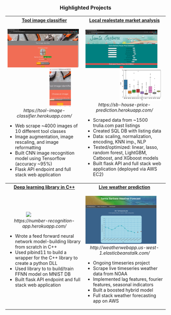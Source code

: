 <h3 align="center"> Highlighted Projects </h3>
<table >
<tr>
<th> <a href="https://github.com/dakotarawlings/tool_image_classification">Tool image classifier</a></th>
<th> <a href="http://ec2-3-101-66-168.us-west-1.compute.amazonaws.com/">Local realestate market analysis</a> </th>
</tr>
<tr>
<td>

<p float ="left" align="center" >
  <img style="padding-right: 100px;" src="readme_images/homepagetool.png" height="120" >
  <img style="padding-left: 100px;" src="readme_images/iphone.gif" height="120" >
  <br>
  <em> https://tool-image-classifier.herokuapp.com/</em>
  </br>
</p>

* Web scrape ~4000 images of 10 different tool classes
* Image augmentation, image rescaling, and image reformatting 
* Built  CNN image recognition model using Tensorflow (accuracy ~95%)
* Flask API endpoint and full stack web application 


</td>
<td>

<p float ="left" align="center" >
   <img style="padding-right: 100px;" src="readme_images/homepage2.png" height="120" >
    <img style="padding-left: 100px;" src="readme_images/boxplots.png" height="100" >
  <br>
  <em> https://sb-house-price-prediction.herokuapp.com/</em>
  </br>
</p>

* Scraped data from ~1500 trulia.com past listings
* Created SQL DB with listing data
* Data: scaling, normalization, encoding, KNN imp., NLP
* Tested/optimized: linear, lasso, random forest, LightGBM, Catboost, and XGboost models
* Built flask API and full stack web application (deployed via AWS EC2)

</td>
</tr>
  <tr>
<th> <a href="https://github.com/dakotarawlings/cpp_deep_learning_library">Deep learning library in C++ </th>
<th> <a href="https://github.com/dakotarawlings/weather_prediction">Live weather prediction </th>
</tr>
<tr>
<td>

  <p float ="left" align="center" >
  <img style="padding-right: 100px;" src="readme_images/DLLHomepage.gif" height="150" >
  
  <br>
  <em> https://number-recognition-app.herokuapp.com/ </em>
  </br>
</p>

* Wrote a feed forward neural network model-building library from scratch in C++
* Used pibind11 to build a wrapper for the C++ library to create a python DLL 
* Used library to to build/train FFNN model on MNIST DB
* Built flask API endpoint and full stack web application 
  

</td>
<td>

<p float ="left" align="center" >
  <img style="padding-right: 100px;" src="readme_images/timeseries.png" height="150" >
  <br>
  <em> http://weatherwebapp.us-west-1.elasticbeanstalk.com/ </em>
  </br>
</p>

* Ongoing timeseries project
* Scrape live timeseries weather data from NOAA
* Implemented lag features, fourier features, seasonal indicators
* Built a boosted hybrid model
* Full stack weather forecasting app on AWS



</td>
</tr>
  
</table>

